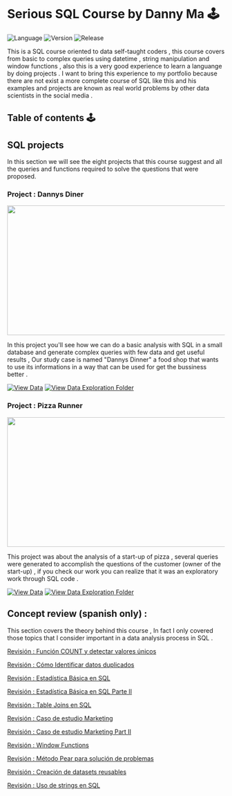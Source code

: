 # Serious SQL Course by Danny Ma 🕹
![Language](https://img.shields.io/static/v1?label=Language&message=SQL&color=blueviolet)
![Version](https://img.shields.io/static/v1?label=Version&message=v1.0&color=blueviolet)
![Release](https://img.shields.io/static/v1?label=Release-Date&message=Soon&color=blueviolet)

This is a SQL course oriented to data self-taught coders , this course covers from basic to complex queries 
using datetime , string manipulation and window functions , also this is a very good experience to learn a 
languange by doing projects .
I want to bring this experience to my portfolio because there are not exist a more complete course of SQL like this 
and his examples and projects are known as real world problems by other data scientists in the social media .

## Table of contents 🕹
## **SQL projects** 

In this section we will see the eight projects that this course suggest and all the queries and functions
required to solve the questions that were proposed.

### Project : Dannys Diner 
<p align="left">
  <img width="600" height="300" src="https://github.com/ABENGDATA/Serious_SQL_Course/blob/5a0b903e0e7f0fbb2103bb24b019e80243fa1cd6/Projects%20SQL/Project_1_Dannys%20Dinner/proy1.jpg">
</p>

In this project you'll see how we can do a basic analysis with SQL in a small database and generate complex queries with few data and get useful results , Our study case is named "Dannys Dinner" a food shop that wants to use its informations in a way that can be used for get the bussiness better . 

[![View Data](https://img.shields.io/badge/View-Data_of_this_Case_Study-blueviolet?style=for-the-badge&logo=GITHUB)](https://8weeksqlchallenge.com/case-study-1/)
[![View Data Exploration Folder](https://img.shields.io/badge/View-Solution_Case_Study-blueviolet?style=for-the-badge&logo=GITHUB)](https://github.com/ABENGDATA/Serious_SQL_Course/blob/5a0b903e0e7f0fbb2103bb24b019e80243fa1cd6/Projects%20SQL/Project_1_Dannys%20Dinner/Case_Study_1_Dannys_Dinner.md)

### Project : Pizza Runner
<p align="left">
  <img width="600" height="300" src="https://github.com/ABENGDATA/Serious_SQL_Course/blob/7c8cfb646353d9307a57554d6fd581ee8053d7e9/Projects%20SQL/Project_2_Pizza_Runner/pizza_runner%20IMG.png">
</p>

This project was about the analysis of a start-up of pizza , several queries were generated to accomplish the questions of the customer (owner of the start-up) , if you check our work you can realize that it was an exploratory work through SQL code .

[![View Data](https://img.shields.io/badge/View-Data_of_this_Case_Study-blueviolet?style=for-the-badge&logo=GITHUB)](https://8weeksqlchallenge.com/case-study-2/)
[![View Data Exploration Folder](https://img.shields.io/badge/View-Solution_Case_Study-blueviolet?style=for-the-badge&logo=GITHUB)](https://github.com/ABENGDATA/Serious_SQL_Course/blob/f87bfc0232bb1515fa73ecd78da823f235ed6f65/Projects%20SQL/Project_2_Pizza_Runner/Project_2_Pizza%20Runner.md)


## **Concept review (spanish only)** : 
This section covers the theory behind this course , In fact I only covered those topics that I consider important in a data analysis process in SQL .

[Revisión :  Función COUNT y detectar valores únicos](https://github.com/ABENGDATA/Serious_SQL_Course/blob/a2bba36e555cf0071f31bf2cbe867b03beee73f4/Review%20Concepts/Rv_1.md)

[Revisión  : Cómo Identificar datos duplicados ](https://github.com/ABENGDATA/Serious_SQL_Course/blob/fc2159c4b85aebe458ae3ef3b3e338225cb63f57/Review%20Concepts/Rv_2.md)

[Revisión : Estadística Básica en SQL](https://github.com/ABENGDATA/Serious_SQL_Course/blob/fc2159c4b85aebe458ae3ef3b3e338225cb63f57/Review%20Concepts/Rv_3.md)

[Revisión : Estadística Básica en SQL Parte II](https://github.com/ABENGDATA/Serious_SQL_Course/blob/fc2159c4b85aebe458ae3ef3b3e338225cb63f57/Review%20Concepts/Rv_4.md)

[Revisión : Table Joins en SQL ](https://github.com/ABENGDATA/Serious_SQL_Course/blob/fc2159c4b85aebe458ae3ef3b3e338225cb63f57/Review%20Concepts/Rv_5.md)

[Revisión : Caso de estudio Marketing](https://github.com/ABENGDATA/Serious_SQL_Course/blob/fc2159c4b85aebe458ae3ef3b3e338225cb63f57/Review%20Concepts/Rv_6.md)

[Revisión : Caso de estudio Marketing Part II](https://github.com/ABENGDATA/Serious_SQL_Course/blob/fc2159c4b85aebe458ae3ef3b3e338225cb63f57/Review%20Concepts/Rv_7.md)

[Revisión : Window Functions](https://github.com/ABENGDATA/Serious_SQL_Course/blob/fc2159c4b85aebe458ae3ef3b3e338225cb63f57/Review%20Concepts/Rv_8.md)

[Revisión : Método Pear para solución de problemas ](https://github.com/ABENGDATA/Serious_SQL_Course/blob/fc2159c4b85aebe458ae3ef3b3e338225cb63f57/Review%20Concepts/Rv_9.md)

[Revisión : Creación de datasets reusables ](https://github.com/ABENGDATA/Serious_SQL_Course/blob/fc2159c4b85aebe458ae3ef3b3e338225cb63f57/Review%20Concepts/Rv_10.md)

[Revisión : Uso de strings en SQL](https://github.com/ABENGDATA/Serious_SQL_Course/blob/ff78553c3767ef944689562ab29816e0b11e9672/Review%20Concepts/Rv11.md)





